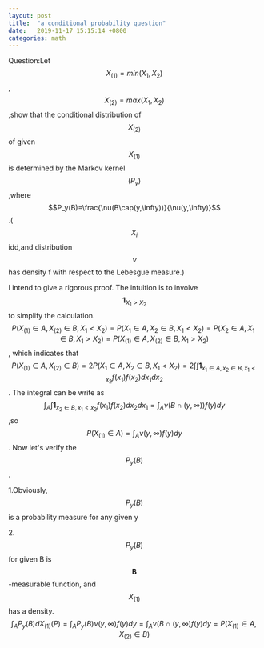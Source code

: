 ```yaml
---
layout: post
title:  "a conditional probability question"
date:   2019-11-17 15:15:14 +0800
categories: math
---
```


Question:Let $$X_{(1)}=min(X_1,X_2)$$,$$X_{(2)}=max(X_1,X_2)$$,show that the conditional distribution of $$X_{(2)}$$ of given $$X_{(1)}$$ is determined by the Markov kernel $$(P_y)$$,where $$P_y(B)=\frac{\nu(B\cap(y,\infty))}{\nu(y,\infty)}$$.($$X_i$$ idd,and distribution $$\nu$$ has density f with respect to the Lebesgue measure.)

I intend to give a rigorous proof. The intuition is to involve $$\mathbf{1}_{X_1>X_2}$$ to simplify the calculation. $$P(X_{(1)}\in A,X_{(2)}\in B,X_1<X_2)=P(X_1\in A, X_2 \in B,X_1<X_2)=P(X_2\in A, X_1 \in B,X_1>X_2)=P(X_{(1)}\in A,X_{(2)}\in B,X_1>X_2)$$, which indicates that $$P(X_{(1)}\in A,X_{(2)}\in B)=2P(X_1\in A, X_2 \in B,X_1<X_2)=2\int\int\mathbf{1}_{x_1\in A,x_2\in B,x_1<x_2}f(x_1)f(x_2)dx_1dx_2$$. The integral can be write as $$\int_A\int\mathbf{1}_{x_2\in B,x_1<x_2}f(x_1)f(x_2)dx_2dx_1=\int_A\nu(B\cap (y,\infty))f(y)dy$$,so $$P(X_{(1)}\in A)=\int_A\nu(y,\infty)f(y)dy$$. Now let's verify the $$P_y(B)$$.

1.Obviously, $$P_y(B)$$ is a probability measure for any given y

2.$$P_y(B)$$ for given B is $$\mathbf{B}$$-measurable function, and $$X_{(1)}$$ has a density. $$\int_A P_y(B) dX_{(1)}(P)=\int_A P_y(B)\nu(y,\infty)f(y)dy=\int_A \nu(B\cap(y,\infty) f(y)dy=P(X_{(1)}\in A,X_{(2)}\in B)$$